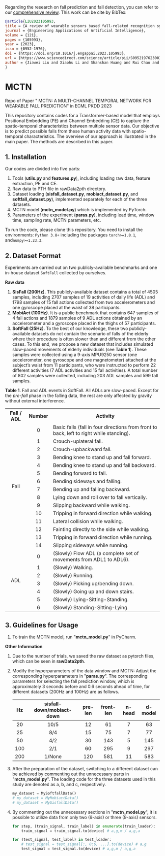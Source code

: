 Regarding the research on fall prediction and fall detection, you can refer to our [comprehensive review](https://doi.org/10.1016/j.engappai.2023.105993).
This work can be cite by BibTex:
```bib
@article{LIU2023105993,
title = {A review of wearable sensors based fall-related recognition systems},
journal = {Engineering Applications of Artificial Intelligence},
volume = {121},
pages = {105993},
year = {2023},
issn = {0952-1976},
doi = {https://doi.org/10.1016/j.engappai.2023.105993},
url = {https://www.sciencedirect.com/science/article/pii/S095219762300177X},
author = {Jiawei Liu and Xiaohu Li and Shanshan Huang and Rui Chao and Zhidong Cao and Shu Wang and Aiguo Wang and Li Liu}
}
```


# MCTN
Repo of Paper " MCTN: A MULTI-CHANNEL TEMPORAL NETWORK FOR WEARABLE FALL PREDICTION" in ECML PKDD 2023

This repository contains codes for a Transformer-based model that employs Positional Embedding (PE) and Channel Embedding (CE) to capture the spatio-temporal characteristics between multiple sensor data. Our objective is to predict possible falls from these human activity data with spatio-temporal characteristics. The overview of our approach is illustrated in the main paper.  The methods are described in this paper.

## 1. Installation

Our codes are divided into five parts:

1. Tools  (**utils.py** and **features.py**), including loading raw data, feature extraction, PE and CE.
2. Raw data to PTH file in rawData2pth directory.
3. Dataset loading (**sisfall_dataset.py**, **mobiact_dataset.py**,  and **softfall_dataset.py**), implemented separately for each of the three datasets.
4. MCTN model (**mctn_model.py**) which is implemented by PyTorch. 
5. Parameters of the experiment (**paras.py**), including lead time, window time, sampling rate, MCTN parameters, etc.

To run the code, please clone this repository. You need to install the environments: `Python 3.8+` including the packages  `torch>=1.8.1`, and`numpy>=1.23.3`.

## 2. Dataset Format

Experiments are carried out on two publicly-available benchmarks and one in-house dataset `SoftFall` collected by ourselves.

**Raw data**

1. **SisFall (200Hz)**. This publicly-available dataset contains a total of 4505 samples, including 2707 samples of 19 activities of daily life (ADL) and 1798 samples of 15 fall actions collected from two accelerometers and one gyroscope placed at the waist of 38 participants. 
2. **MobiAct (100Hz)**. It is a public benchmark that contains 647 samples of 4 fall actions and 1879 samples of 9 ADL actions obtained by an accelerometer and a gyroscope placed in the thighs of 57 participants.
3. **SoftFall (25Hz)**. To the best of our knowledge, these two publicly-available datasets do not contain the scenario of falls of the elderly where their procedure is often slower than and different from the other cases. To this end, we propose a new dataset that includes simulated slow-paced movements of elderly individuals (see **Table 1**). These samples were collected using a 9-axis MPU9250 sensor (one accelerometer, one gyroscope and one magnetometer) attached at the subject’s waist from 11 participants, who were instructed to perform 22 different activities (7 ADL activities and 15 fall activities). A total number of 802 samples were collected, including 203 ADL samples and 599 fall samples.

**Table 1**. Fall and ADL events in SoftFall. All ADLs are slow-paced. Except for the *pre-fall* phase in the falling data, the rest are only affected by gravity without external interference.

<table> 	
<tr> <th align="center">Fall / ADL</th> 	    <th align="center">Number</th> 	    <th align="center">Activity</th> </tr > 	
<tr > <td rowspan="15" align="center">Fall</td> 	    <td align="center">0</td> 	    <td>Basic falls (fall in four directions from front to back, left to right while standing).</td> </tr> 	
<tr><td align="center">1</td> 	    <td>Crouch-uplateral fall. </td> </tr> 	
<tr><td align="center">2</td> 	    <td>Crouch-upbackward fall.</td> 	</tr> 	
<tr><td align="center">3</td> 	    <td>Bending knee to stand up and fall forward.</td> 	</tr> 
<tr><td align="center">4</td> 	    <td>Bending knee to stand up and fall backward.</td> 	</tr> 
<tr><td align="center">5</td> 	    <td>Bending forward to fall.</td> 	</tr>
<tr><td align="center">6</td> 	    <td>Bending sideways and falling.</td> 	</tr> 
<tr><td align="center">7</td> 	    <td>Bending up and falling backward.</td> 	</tr> 
<tr><td align="center">8</td> 	<td>Lying down and roll over to fall vertically. </td> 	</tr> 
<tr><td align="center">9</td> 	    <td>Slipping backward while walking.</td></tr> 
<tr><td align="center">10</td> 	    <td >Tripping in forward direction while walking. </td> </tr> 	
<tr> <td align="center">11</td> 	    <td >Lateral collision while walking.</td></tr> 
<tr> <td align="center">12</td> 	    <td >Fainting directly to the side while walking. </td> </tr> 
<tr> <td align="center">13</td> 	    <td >Tripping in forward direction while running.</td> </tr> 
<tr> <td align="center">14</td> 	    <td >Slipping sideways while running. </td> </tr> 
<tr > <td rowspan="7" align="center">ADL</td> 	    <td align="center">0</td> 	    <td>(Slowly) Flow ADL (a complete set of movements from ADL1 to ADL6).</td> </tr> 	
<tr><td align="center">1</td> 	    <td> (Slowly) Walking.</td> </tr> 	
<tr><td align="center">2</td> 	    <td>(Slowly) Running.</td> 	</tr> 	
<tr><td align="center">3</td> 	    <td>(Slowly) Picking up/bending down.</td> 	</tr> 
<tr><td align="center">4</td> 	    <td>(Slowly) Going up and down stairs.</td> 	</tr> 
<tr><td align="center">5</td> 	    <td>(Slowly) Lying-Sitting-Standing.</td> 	</tr>
<tr><td align="center">6</td> 	    <td>(Slowly) Standing-Sitting-Lying.</td> 	</tr> 
</table>


## 3. Guidelines for Usage

1. To train the MCTN model, run "**mctn_model.py**"  in PyCharm.

**Other Information**

1. Due to the number of trials, we saved the raw dataset as pytorch files, which can be seen in **rawData2pth**.

2. Modify the hyperparameters of the data window and MCTN: Adjust the corresponding hyperparameters in "**paras.py**". The corresponding parameters for selecting the fall prediction window, which is approximately 3 seconds before and 0.6 seconds ahead of time, for different datasets (200Hz and 100Hz) are as follows.

   |  Hz  | sisfall-down/mobiact-down | pre-len | front-len | n-head | d-model |
   | :--: | :-----------------------: | :-----: | :-------: | :----: | :-----: |
   |  20  |           10/5            |   12    |    61     |   7    |   63    |
   |  25  |            8/4            |   15    |    75     |   7    |   77    |
   |  50  |            4/2            |   30    |    143    |   5    |   145   |
   | 100  |            2/1            |   60    |    295    |   9    |   297   |
   | 200  |          1/None           |   120   |    581    |   11   |   583   |

3. After the preparation of the dataset, switching to a different dataset can be achieved by commenting out the unnecessary parts in  "**mctn_model.py**". The loading code for the three datasets used in this study are denoted as a, b, and c, respectively.

   ```python
   my_dataset = MySoftfallData()
   # my_dataset = MyMobiactData()
   # my_dataset = MySisfallData()
   ```

4. By commenting out the unnecessary sections in "**mctn_model.py**", it is possible to utilize data from only two (6-axis) or three (9-axis) sensors.

   ```python
   for step, (train_signal, train_label) in enumerate(train_loader):
       train_signal = train_signal.to(device) # a,g,m / a,g,a
   ```

   ```python
   for (test_signal, test_label) in test_loader:
       # test_signal = test_signal[:, 0:6, ...].to(device) # a,g
       test_signal = test_signal.to(device) # a,g,m / a,g,a
   ```
   

